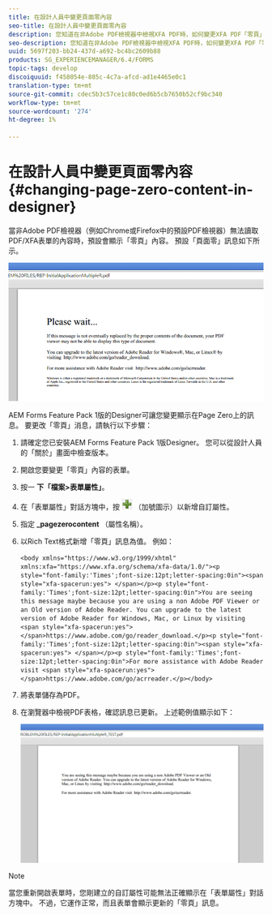 ```yaml
---
title: 在設計人員中變更頁面零內容
seo-title: 在設計人員中變更頁面零內容
description: 您知道在非Adobe PDF檢視器中檢視XFA PDF時，如何變更XFA PDF「零頁」上顯示的訊息？
seo-description: 您知道在非Adobe PDF檢視器中檢視XFA PDF時，如何變更XFA PDF「零頁」上顯示的訊息？
uuid: 5697f203-bb24-437d-a692-bc4bc2609b88
products: SG_EXPERIENCEMANAGER/6.4/FORMS
topic-tags: develop
discoiquuid: f458054e-885c-4c7a-afcd-ad1e4465e0c1
translation-type: tm+mt
source-git-commit: cdec5b3c57ce1c80c0ed6b5cb7650b52cf9bc340
workflow-type: tm+mt
source-wordcount: '274'
ht-degree: 1%

---
```



# 在設計人員中變更頁面零內容 {#changing-page-zero-content-in-designer}

當非Adobe PDF檢視器（例如Chrome或Firefox中的預設PDF檢視器）無法讀取PDF/XFA表單的內容時，預設會顯示「零頁」內容。 預設「頁面零」訊息如下所示。

![defaultpage0message](assets/defaultpage0message.png)

AEM Forms Feature Pack 1版的Designer可讓您變更顯示在Page Zero上的訊息。 要更改「零頁」消息，請執行以下步驟：

1. 請確定您已安裝AEM Forms Feature Pack 1版Designer。 您可以從設計人員的「關於」畫面中檢查版本。

1. 開啟您要變更「零頁」內容的表單。

1. 按一 **下「檔案>表單屬性」**。

1. 在「表單屬性」對話方塊中，按 ![一下加號](assets/plus.png) （加號圖示）以新增自訂屬性。

1. 指定 **_pagezerocontent** （屬性名稱）。
1. 以Rich Text格式新增「零頁」訊息為值。 例如：

   `<body xmlns="https://www.w3.org/1999/xhtml" xmlns:xfa="https://www.xfa.org/schema/xfa-data/1.0/"><p style="font-family:'Times';font-size:12pt;letter-spacing:0in"><span style="xfa-spacerun:yes"> </span></p><p style="font-family:'Times';font-size:12pt;letter-spacing:0in">You are seeing this message maybe because you are using a non Adobe PDF Viewer or an Old version of Adobe Reader. You can upgrade to the latest version of Adobe Reader for Windows, Mac, or Linux by visiting <span style="xfa-spacerun:yes"> </span>https://www.adobe.com/go/reader_download.</p><p style="font-family:'Times';font-size:12pt;letter-spacing:0in"><span style="xfa-spacerun:yes"> </span></p><p style="font-family:'Times';font-size:12pt;letter-spacing:0in">For more assistance with Adobe Reader visit <span style="xfa-spacerun:yes"> </span>https://www.adobe.com/go/acrreader.</p></body>`

1. 將表單儲存為PDF。

1. 在瀏覽器中檢視PDF表格，確認訊息已更新。 上述範例值顯示如下：

   ![更改消息](assets/changedmessage.png)

>[!NOTE]
>
>當您重新開啟表單時，您剛建立的自訂屬性可能無法正確顯示在「表單屬性」對話方塊中。 不過，它運作正常，而且表單會顯示更新的「零頁」訊息。

